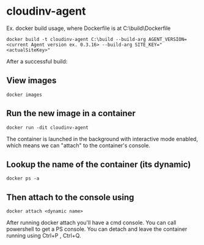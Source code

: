 # cloudinv-agent

Ex. docker build usage, where Dockerfile is at C:\build\Dockerfile

`docker build -t cloudinv-agent C:\build --build-arg AGENT_VERSION=<current Agent version ex. 0.3.16> --build-arg SITE_KEY="<actualSiteKey>"`

After a successful build:

## View images 
`docker images`

## Run the new image in a container
`docker run -dit cloudinv-agent`
 
The container is launched in the background with interactive mode enabled, which means we can "attach" to the container's console.

## Lookup the name of the container (its dynamic)
`docker ps -a`
 
## Then attach to the console using
`docker attach <dynamic name>`
 
After running docker attach you'll have a cmd console. You can call powershell to get a PS console.
You can detach and leave the container running using Ctrl+P , Ctrl+Q.
